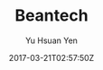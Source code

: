 ---
title: Beantech
github: https://github.com/YenYuHsuan/hexo-theme-beantech/
demo: http://beantech.org/
author: Yu Hsuan Yen
ssg:
  - Hexo
cms:
  - No Cms
date: 2017-03-21T02:57:50Z
github_branch: master
stale: true
---